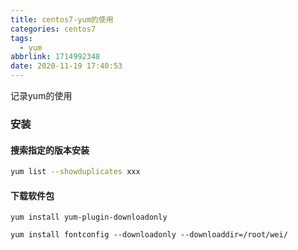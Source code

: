 ```yaml
---
title: centos7-yum的使用
categories: centos7
tags:
  - yum
abbrlink: 1714992348
date: 2020-11-19 17:40:53
---
```


记录yum的使用

### 安装

#### 搜索指定的版本安装

~~~sh
yum list --showduplicates xxx
~~~

#### 下载软件包

~~~
yum install yum-plugin-downloadonly
~~~

~~~
yum install fontconfig --downloadonly --downloaddir=/root/wei/
~~~


